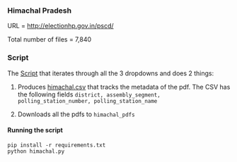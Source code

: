 ### Himachal Pradesh

URL = http://electionhp.gov.in/pscd/

Total number of files = 7,840

### Script

The [Script](himachal.py) that iterates through all the 3 dropdowns and does 2 things:

1. Produces [himachal.csv](himachal.csv) that tracks the metadata of the pdf. The CSV has the following fields `district, assembly_segment, polling_station_number, polling_station_name`

2. Downloads all the pdfs to `himachal_pdfs`

#### Running the script

```
pip install -r requirements.txt
python himachal.py
```

